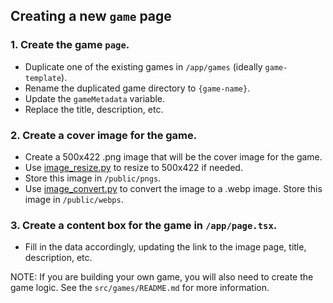 ## Creating a new `game` page

### 1. Create the game `page`.

- Duplicate one of the existing games in `/app/games` (ideally `game-template`).
- Rename the duplicated game directory to `{game-name}`.
- Update the `gameMetadata` variable.
- Replace the title, description, etc.

### 2. Create a cover image for the game.

- Create a 500x422 .png image that will be the cover image for the game.
- Use [image_resize.py](https://github.com/ShaneBonkowski/file-utilities/blob/main/src/file_utilities/tools/image_resize.py) to resize to 500x422 if needed.
- Store this image in `/public/pngs`.
- Use [image_convert.py](https://github.com/ShaneBonkowski/file-utilities/blob/main/src/file_utilities/tools/image_convert.py) to convert the image to a .webp image. Store this image in `/public/webps`.

### 3. Create a content box for the game in `/app/page.tsx`.

- Fill in the data accordingly, updating the link to the image page, title, description, etc.

NOTE: If you are building your own game, you will also need to create the game logic. See the `src/games/README.md` for more information.
